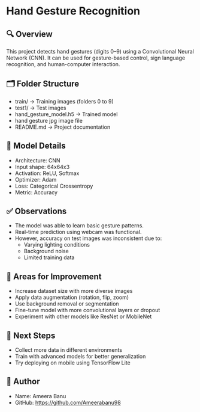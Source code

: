 # Hand Gesture Recognition

## 🔍 Overview
This project detects hand gestures (digits 0–9) using a Convolutional Neural Network (CNN). It can be used for gesture-based control, sign language recognition, and human-computer interaction.

## 🗂️ Folder Structure
- train/          → Training images (folders 0 to 9)
- test1/          → Test images
- hand_gesture_model.h5  → Trained model
- hand gesture  jpg image file
- README.md       → Project documentation

## 🧠 Model Details
- Architecture: CNN
- Input shape: 64x64x3
- Activation: ReLU, Softmax
- Optimizer: Adam
- Loss: Categorical Crossentropy
- Metric: Accuracy


## ✅ Observations
- The model was able to learn basic gesture patterns.
- Real-time prediction using webcam was functional.
- However, accuracy on test images was inconsistent due to:
  - Varying lighting conditions
  - Background noise
  - Limited training data

## 🔧 Areas for Improvement
- Increase dataset size with more diverse images
- Apply data augmentation (rotation, flip, zoom)
- Use background removal or segmentation
- Fine-tune model with more convolutional layers or dropout
- Experiment with other models like ResNet or MobileNet

## 📌 Next Steps
- Collect more data in different environments
- Train with advanced models for better generalization
- Try deploying on mobile using TensorFlow Lite

## 👤 Author
- Name: Ameera Banu
- GitHub: https://github.com/Ameerabanu98


